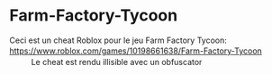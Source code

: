 # Farm-Factory-Tycoon
Ceci est un cheat Roblox pour le jeu Farm Factory Tycoon: https://www.roblox.com/games/10198661638/Farm-Factory-Tycoon
ㅤㅤㅤㅤㅤㅤㅤLe cheat est rendu illisible avec un obfuscator
